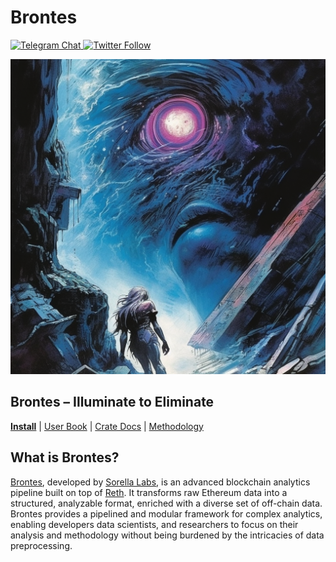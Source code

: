 # Brontes

[![Telegram Chat][tg-badge]][tg-url]<a href="https://twitter.com/SorellaLabs">
<img alt="Twitter Follow" src="https://img.shields.io/twitter/follow/SorellaLabs?style=social">
</a>

![](assets/Brontes.png)

## Brontes – Illuminate to Eliminate

**[Install](https://sorellalabs.github.io/brontes/installation/installation.html)**
| [User Book](https://sorellalabs.github.io/brontes/intro.html)
| [Crate Docs](https://sorellalabs.github.io/brontes/docs/brontes/index.html)
| [Methodology](https://sorellalabs.github.io/brontes/mev_inspectors/intro.html)

[tg-badge]: https://img.shields.io/endpoint?url=https%3A%2F%2Ftg.sumanjay.workers.dev%2Fsorella_brontes
[tg-url]: https://t.me/sorella_brontes

## What is Brontes?

[Brontes](https://github.com/SorellaLabs/brontes), developed by [Sorella Labs](https://twitter.com/Sorellalabs), is an advanced blockchain analytics pipeline built on top of [Reth](https://github.com/paradigmxyz/reth/). It transforms raw Ethereum data into a structured, analyzable format, enriched with a diverse set of off-chain data. Brontes provides a pipelined and modular framework for complex analytics, enabling developers data scientists, and researchers to focus on their analysis and methodology without being burdened by the intricacies of data preprocessing.
